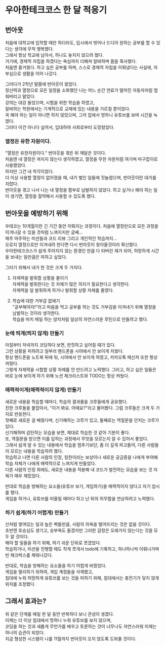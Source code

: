 # 우아한테크코스 한 달 적응기

## 번아웃

처음에 대학교에 입학할 때만 하더라도, 입시에서 벗어나 드디어 원하는 공부를 할 수 있다는 생각에 무척 행복했다.<br>
그래서 항상 학교에 남아서, 하나도 놓치지 않으려 했다.<br>
거기에, 경제적 자립을 하겠다는 욕심까지 더해져 알바하며 몸을 혹사했다.<br>
처음엔 즐거웠다. 하고 싶은 공부를 하며, 스스로 경제적 자립을 이뤄냈다는 사실에, 자부심으로 생활을 이어 나갔다.

그러다가 2학년 말쯤에 번아웃이 왔었다.<br>
정신력과 열정으로 모든 일정을 소화했던 나는 어느 순간 연료가 떨어진 자동차처럼 멈춰버리고 말았다.<br>
강의는 대강 들었으며, 시험을 위한 학습을 하였고,<br>
알바하는 학원에서는 기계적으로 교재에 있는 내용을 가르칠 뿐이었다.<br>
꼭 해야 하는 일이 아니면 하지 않았으며, 그저 집에서 멍하니 유튜브를 보며 시간을 녹였다.<br>
그러다 이건 아니다 싶어서, 입대하여 사회로부터 도망쳤었다.

### 열정은 유한 자원이다.

"열정은 유한자원이다." 번아웃을 겪은 뒤 깨달은 것이다.<br>
처음엔 내 열정은 꺼지지 않는다 생각하였고, 열정을 무한 자원처럼 여기며 마구잡이로 사용했었다.<br>
하지만 그건 내 착각이었다.<br>
더 이상 사용할 열정이 없어졌을 때, 내가 벌인 일들에 짓눌렸으며, 번아웃이란 대가를 치렀다.<br>
번아웃을 겪고 나서 나는 내 열정을 함부로 남발하지 않았다. 하고 싶거나 해야 하는 일이 생기면, 열정을 절약해서 사용할 수 있도록 했다.<br>

## 번아웃을 예방하기 위해

우테코는 10개월이란 긴 기간 동안 이뤄지는 과정이다. 처음에 열정만으로 모든 과정을 이겨나갈 수 있을 것처럼 느껴지지만 글쎄...<br>
매주 마주하는 미션들과 코드 리뷰 그리고 개인적인 학습까지...<br>
오로지 열정으로만 이겨내려 한다면 다시 번아웃이 찾아올것이라 확신했다.<br>
우아한테크코스가 쉽게 주어지지 않는 환경인 만큼 다 타버린 재가 되어, 허망하게 시간을 보내는 일만큼은 피하고 싶었다.

그러기 위해서 내가 한 것은 크게 두 가지다.

1. 자제력을 발휘할 상황을 줄이기 <br>
   자제력을 발휘한다는 것 자체가 많은 의지가 필요한다고 생각한다. <br>
   자제력을 덜 발휘하게 하거나 발휘할 상황 자체를 줄였다.<br>

2. 학습에 대한 거부감 없애기 <br>
   "공부해야지!"라고 마음을 먹고 공부를 하는 것도 거부감을 이겨내기 위해 열정을 남발하는 것이라 생각한다.<br>
   학습을 마치 매일 하는 양치처럼 일상의 자연스러운 루틴으로 만들려고 했다.<br>

### 눈에 띄게(띄지 않게) 만들기

아침부터 저녁까지 코딩하다 보면, 딴짓하고 싶어질 때가 있다.<br>
그런 상황을 피하려고 일부러 핸드폰을 시야에서 안 보이게 치웠다.<br>
항상 핸드폰을 노트북 뒤에 둬, 시야에서 안 보이게 하였고, 카카오톡 메신저 또한 항상 꺼뒀다.<br>
그렇게 자제력을 시험할 상황 자체를 안 만드려고 노력했다.
그러고, 하고 싶은 일들은 바로 눈에 보이게 하기 위해 노션 체크리스트와 TODO는 항상 켜뒀다.<br>

### 매력적이게(매력적이지 않게) 만들기

새로운 내용을 학습할 때마다, 학습의 결과물을 크루들에게 공유했다.<br>
친한 크루들을 붙잡아서, "이거 봐요. 어때요?"라고 물어봤다. 그럼 크루들은 크게 두 가지로 반응한다.<br>
첫째로 새로운 걸 배웠다며, 신기해하는 크루가 있고, 둘째로는 역질문을 던지는 크루가 있다.<br>
신기해하며 감탄하는 모습을 보면, 제대로 학습한 것 같아 기분이 좋다. <br>
또, 역질문을 받으면 이를 답하는 과정에서 무엇을 모르는지 알 수 있어서 좋았다.<br>
그래서 쉽게 알 수 있는 내용에서 학습을 멈추기보단, 좀 더 깊게 파고들어, 다른 사람들이 모르는 내용을 학습하려 했다.<br>
학습하고 나면 다른 사람의 인정, 칭찬이라는 보상이나 새로운 궁금증을 나에게 부여해 학습 자체가 나에게 매력적으로 느껴지게 만들었다.<br>
다른 사람의 인정 외에도, 새로운 내용을 적용해 내 코드가 발전하는 모습을 보는 것 자체가 매우 재밌었다.<br>

반대로 학습을 방해하는 요소들(유튜브 보기, 게임하기)을 매력적이지 않다고 자기 암시를 했다.<br>
게임을 하거나, 유튜브를 떠올릴 때마다 하고 난 뒤의 허무함을 연상하려고 노력했다.<br>

### 하기 쉽게(하기 어렵게) 만들기

산처럼 쌓여있는 일과 높은 벽들만큼, 사람의 의욕을 떨어뜨리는 것은 없을 것이다.<br>
초반엔 호승심도 생기고, 승부욕도 들겠지만 그러한 감정은 오래가지 않는다는 것을 모두 알 것이다.<br>
해야 할 일들을 하기 위해, 하기 쉬운 단위로 쪼갰었다.<br>
학습하거나, 미션을 진행할 때도 작게 쪼개서 todo에 기록하고, 하나하나씩 이뤄나가며 빈 채크박스를 채워나갔다.<br>

반대로, 학습을 방해하는 요소들을 하기 어렵게 바꿨었다.<br>
게임을 멀리하기 위하여, 게임 계정들을 삭제했고,<br>
침대에 누워 허망하게 유튜브를 보는 것을 피하기 위해, 침대에서는 충전기가 닿지 않게 위치를 조정했다.<br>

## 그래서 효과는?

위 같은 단계를 매일 한 달 동안 반복하다 보니 관성이 생겼다.<br>
이제는 더 이상 침대에서 멍하니 누워 유튜브를 보지 않으며, <br>
코딩을 하는 것과 새롭게 무언가를 배우고 토론하는 것이 너무나도 자연스러워 이제는 하나의 습관이 되었다.<br>
지금 형성한 시스템이 나를 11월까지 번아웃이 오지 않도록 도와줄 것이다.<br>
